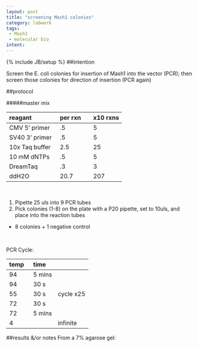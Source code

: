 ```yaml
---
layout: post
title: "screening Mash1 colonies"
category: labwork
tags: 
 - Mash1
 - molecular bio
intent: 
---
```

{% include JB/setup %}
##intention

Screen the E. coli colonies for insertion of Mash1 into the vector (PCR); then screen those colonies for direction of insertion (PCR again)

##protocol

#####master mix

<table>
<thead>
<tr class="header">
<th align="left">reagant&nbsp;&nbsp;&nbsp;&nbsp; &nbsp;&nbsp;&nbsp;&nbsp; &nbsp;&nbsp;&nbsp;&nbsp;</th>
<th align="left">per rxn   &nbsp;&nbsp;&nbsp;</th>
<th align="left">x10 rxns</th>
</tr>
</thead>
<tbody>
<tr class="odd">
<td align="left">CMV 5’ primer</td>
<td align="left">.5</td>
<td align="left">5</td>
</tr>
<tr class="even">
<td align="left">SV40 3’ primer</td>
<td align="left">.5</td>
<td align="left">5</td>
</tr>
<tr class="odd">
<td align="left">10x Taq buffer</td>
<td align="left">2.5</td>
<td align="left">25</td>
</tr>
<tr class="even">
<td align="left">10 mM dNTPs</td>
<td align="left">.5</td>
<td align="left">5</td>
</tr>
<tr class="odd">
<td align="left">DreamTaq</td>
<td align="left">.3</td>
<td align="left">3</td>
</tr>
<tr class="even">
<td align="left">ddH2O</td>
<td align="left">20.7</td>
<td align="left">207</td>
</tr>
</tbody>
</table>

<br>

 1. Pipette 25 uls into 9 PCR tubes 
 2. Pick colonies (1-8) on the plate with a P20 pipette, set to 10uls, and place into the reaction tubes
  * 8 colonies + 1 negative control
<br>

PCR Cycle: 

<table>
<thead>
<tr class="header">
<th align="left">temp&nbsp;&nbsp;</th>
<th align="left">time</th>
<th align="left"></th>
</tr>
</thead>
<tbody>
<tr class="odd">
<td align="left">94</td>
<td align="left">5 mins</td>
<td align="left"></td>
</tr>
<tr class="even">
<td align="left">94</td>
<td align="left">30 s</td>
<td align="left"></td>
</tr>
<tr class="odd">
<td align="left">55</td>
<td align="left">30 s</td>
<td align="left">cycle x25</td>
</tr>
<tr class="even">
<td align="left">72</td>
<td align="left">30 s</td>
<td align="left"></td>
</tr>
<tr class="odd">
<td align="left">72</td>
<td align="left">5 mins</td>
<td align="left"></td>
</tr>
<tr class="even">
<td align="left">4</td>
<td align="left"></td>
<td align="left">infinite</td>
</tr>
</tbody>
</table>

##results &/or notes
From a 7% agarose gel:

